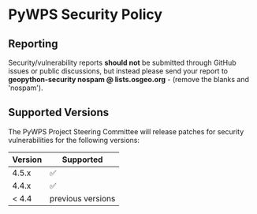 # PyWPS Security Policy

## Reporting

Security/vulnerability reports **should not** be submitted through GitHub issues or public discussions, but instead please send your report 
to **geopython-security nospam @ lists.osgeo.org** - (remove the blanks and 'nospam').  

## Supported Versions

The PyWPS Project Steering Committee will release patches for security vulnerabilities for the following versions:

| Version | Supported          |
| ------- | ------------------ |
| 4.5.x | :white_check_mark: |
| 4.4.x | :white_check_mark: |
| < 4.4 | previous versions | :x:                |
